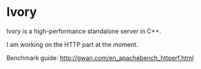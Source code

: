 Ivory
=====

Ivory is a high-performance standalone server in C++.

I am working on the HTTP part at the moment.

Benchmark guide: http://gwan.com/en_apachebench_httperf.html
